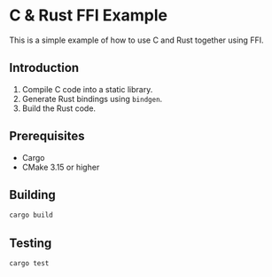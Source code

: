 # C & Rust FFI Example

This is a simple example of how to use C and Rust together using FFI.

## Introduction

1. Compile C code into a static library.
2. Generate Rust bindings using `bindgen`.
3. Build the Rust code.

## Prerequisites

- Cargo
- CMake 3.15 or higher

## Building

```bash
cargo build
```

## Testing

```bash
cargo test
```
